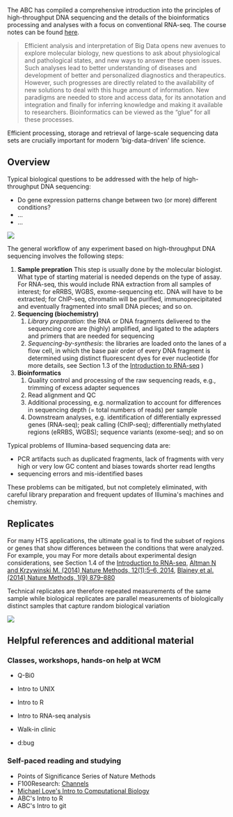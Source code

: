 The ABC has compiled a comprehensive introduction into the principles of high-throughput DNA sequencing and the details of the bioinformatics processing and analyses with a focus on conventional RNA-seq. The course notes can be found [here](http://chagall.med.cornell.edu/RNASEQcourse/Intro2RNAseq.pdf).


>Efficient analysis and interpretation of Big Data opens new avenues to explore molecular biology, new questions to ask about physiological and pathological states, and new ways to answer these open issues. Such analyses lead to better understanding of diseases and development of better and personalized diagnostics and therapeutics. However, such progresses are directly related to the availability of new solutions to deal with this huge amount of information. New paradigms are needed to store and access data, for its annotation and integration and finally for inferring knowledge and making it available to researchers. Bioinformatics can be viewed as the “glue” for all these processes.

Efficient processing, storage and retrieval of large-scale sequencing data sets are crucially important for modern 'big-data-driven' life science. 

## Overview

Typical biological questions to be addressed with the help of high-throughput DNA sequencing:

* Do gene expression patterns change between two (or more) different conditions?
* ...
* ...

![](https://raw.githubusercontent.com/friedue/Notes/master/images/intro/biology-02-00378-g001.jpg)

The general workflow of any experiment based on high-throughput DNA sequencing involves the following steps:

1. **Sample prepration** This step is usually done by the molecular biologist.
What type of starting material is needed depends on the type of assay. For RNA-seq, this would include RNA extraction from all samples of interest; for eRRBS, WGBS, exome-sequencing etc. DNA will have to be extracted; for ChIP-seq, chromatin will be purified, immunoprecipitated and eventually fragmented into small DNA pieces; and so on.
2. **Sequencing (biochemistry)**
    1. *Library preparation*: the RNA or DNA fragments delivered to the sequencing core are (highly) amplified, and ligated to the adapters and primers that are needed for sequencing
    2. *Sequencing-by-synthesis*: the libraries are loaded onto the lanes of a flow cell, in which the base pair order of every DNA fragment is determined using distinct fluorescent dyes for ever nucleotide (for more details, see Section 1.3 of the [Introduction to RNA-seq](http://chagall.med.cornell.edu/RNASEQcourse/Intro2RNAseq.pdf) )
3. **Bioinformatics**
    1. Quality control and processing of the raw sequencing reads, e.g., trimming of excess adapter sequences
    2. Read alignment and QC
    3. Additional processing, e.g. normalization to account for differences in sequencing depth (= total numbers of reads) per sample
    4. Downstream analyses, e.g. identification of differentially expressed genes (RNA-seq); peak calling (ChIP-seq); differentially methylated regions (eRRBS, WGBS); sequence variants (exome-seq); and so on

Typical problems of Illumina-based sequencing data are:

* PCR artifacts such as duplicated fragments, lack of fragments with very high or very low GC content and biases towards shorter read lengths
* sequencing errors and mis-identified bases

These problems can be mitigated, but not completely eliminated, with careful library preparation and frequent updates of Illumina's machines and chemistry.

## Replicates

For many HTS applications, the ultimate goal is to find the subset of regions or genes that show differences between the conditions that were analyzed. For example, you may 
For more details about experimental design considerations, see Section 1.4 of the [Introduction to RNA-seq](http://chagall.med.cornell.edu/RNASEQcourse/Intro2RNAseq.pdf), [Altman N and Krzywinski M. (2014) Nature Methods, 12(1):5–6, 2014](http://dx.doi.org/10.1038/nmeth.3224), [Blainey et al. (2014) Nature Methods, 1(9) 879–880](https://www.nature.com/articles/nmeth.3091)


Technical replicates are therefore repeated measurements of the same sample while biological replicates are parallel measurements of biologically distinct samples that capture random biological variation 


![](https://raw.githubusercontent.com/friedue/Notes/master/images/intro/replicates.png)

## Helpful references and additional material

### Classes, workshops, hands-on help at WCM

* Q-Bi0
* Intro to UNIX
* Intro to R
* Intro to RNA-seq analysis

* Walk-in clinic
* d:bug

### Self-paced reading and studying

* Points of Significance Series of Nature Methods
* F100Research: [Channels](https://f1000research.com/gateways) 
* [Michael Love's Intro to Computational Biology](https://biodatascience.github.io/compbio/)
* ABC's Intro to R
* ABC's Intro to git

